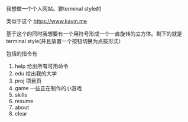 我想做一个个人网站。要terminal style的

类似于这个 https://www.kavin.me

基于这个的同时我想要有一个用符号形成一个一直旋转的立方体。剩下的就是terminal style(并且放置一个按钮切换为点按形式）

包括的指令有
1. help 给出所有可用命令
2. edu 给出我的大学
3. proj 项目页
4. game 一些正在制作的小游戏
5. skills
6. resume
7. about
8. clear

